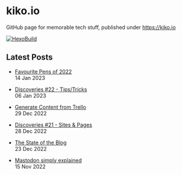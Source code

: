 # kiko.io

GitHub page for memorable tech stuff, published under https://kiko.io

[![HexoBuild](https://github.com/kristofzerbe/kiko.io/actions/workflows/hexo-build.yml/badge.svg)](https://github.com/kristofzerbe/kiko.io/actions/workflows/hexo-build.yml)

## Latest Posts
<!-- BLOG-POST-LIST:START -->
 - [Favourite Pens of 2022](https://kiko.io/post/Favourite-Pens-of-2022/)   
 14 Jan 2023   

 - [Discoveries #22 -  Tips/Tricks](https://kiko.io/post/Discoveries-22-Tips-Tricks/)   
 06 Jan 2023   

 - [Generate Content from Trello](https://kiko.io/post/Generate-Content-from-Trello/)   
 29 Dec 2022   

 - [Discoveries #21 -  Sites &amp; Pages](https://kiko.io/post/Discoveries-21-Sites-Pages/)   
 28 Dec 2022   

 - [The State of the Blog](https://kiko.io/post/The-State-of-the-Blog/)   
 23 Dec 2022   

 - [Mastodon simply explained](https://kiko.io/post/Mastodon-simply-explained/)   
 15 Nov 2022   
<!-- BLOG-POST-LIST:END -->
